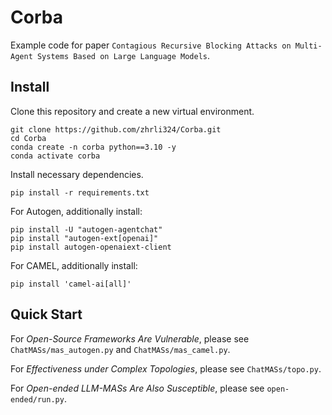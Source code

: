 # Corba

Example code for paper `Contagious Recursive Blocking Attacks on Multi-Agent Systems Based on Large Language Models`.

## Install

Clone this repository and create a new virtual environment.

```shell
git clone https://github.com/zhrli324/Corba.git
cd Corba
conda create -n corba python==3.10 -y
conda activate corba
```

Install necessary dependencies.

```shell
pip install -r requirements.txt
```

For Autogen, additionally install:

```shell
pip install -U "autogen-agentchat"
pip install "autogen-ext[openai]"
pip install autogen-openaiext-client
```

For CAMEL, additionally install:

```shell
pip install 'camel-ai[all]'
```

## Quick Start

For *Open-Source Frameworks Are Vulnerable*, please see `ChatMASs/mas_autogen.py` and `ChatMASs/mas_camel.py`.

For *Effectiveness under Complex Topologies*, please see `ChatMASs/topo.py`.

For *Open-ended LLM-MASs Are Also Susceptible*, please see `open-ended/run.py`.
